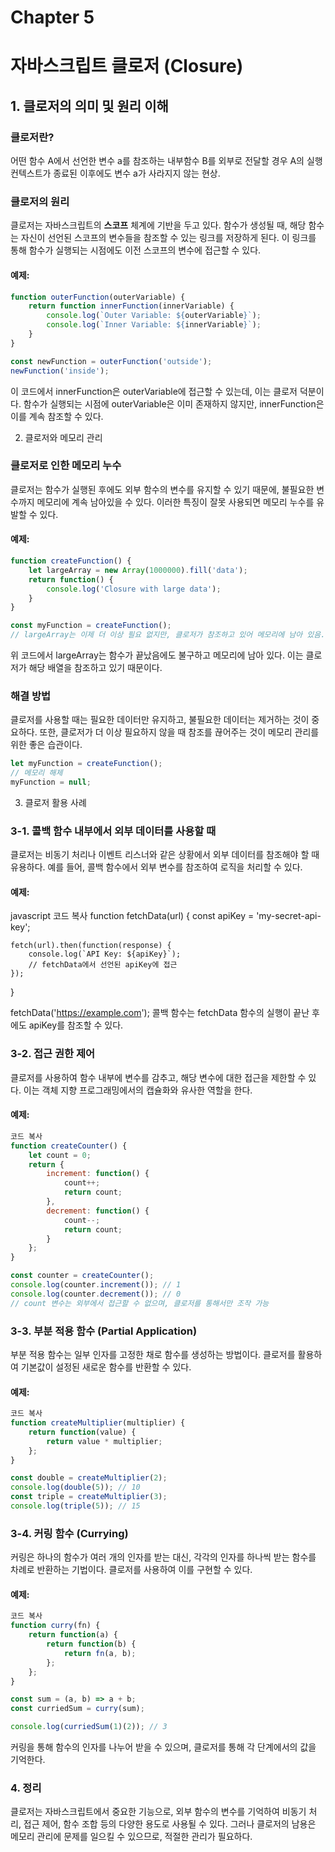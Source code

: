 
# Chapter 5 
# 자바스크립트 클로저 (Closure)

## 1. 클로저의 의미 및 원리 이해

### 클로저란?
어떤 함수 A에서 선언한 변수 a를 참조하는 내부함수 B를 외부로 전달할 경우 A의
실행 컨텍스트가 종료된 이후에도 변수 a가 사라지지 않는 현상.
 
### 클로저의 원리
클로저는 자바스크립트의 **스코프** 체계에 기반을 두고 있다.
함수가 생성될 때, 해당 함수는 자신이 선언된 스코프의 변수들을 참조할 수 있는 링크를 저장하게 된다.
이 링크를 통해 함수가 실행되는 시점에도 이전 스코프의 변수에 접근할 수 있다.

#### 예제:
```javascript
function outerFunction(outerVariable) {
    return function innerFunction(innerVariable) {
        console.log(`Outer Variable: ${outerVariable}`);
        console.log(`Inner Variable: ${innerVariable}`);
    }
}

const newFunction = outerFunction('outside');
newFunction('inside');
```
이 코드에서 innerFunction은 outerVariable에 접근할 수 있는데, 이는 클로저 덕분이다. 함수가 실행되는 시점에 outerVariable은 이미 존재하지 않지만, innerFunction은 이를 계속 참조할 수 있다.

2. 클로저와 메모리 관리
### 클로저로 인한 메모리 누수
클로저는 함수가 실행된 후에도 외부 함수의 변수를 유지할 수 있기 때문에, 불필요한 변수까지 메모리에 계속 남아있을 수 있다. 이러한 특징이 잘못 사용되면 메모리 누수를 유발할 수 있다.

#### 예제:
```javascript
function createFunction() {
    let largeArray = new Array(1000000).fill('data');
    return function() {
        console.log('Closure with large data');
    }
}

const myFunction = createFunction();
// largeArray는 이제 더 이상 필요 없지만, 클로저가 참조하고 있어 메모리에 남아 있음.
```

위 코드에서 largeArray는 함수가 끝났음에도 불구하고 메모리에 남아 있다. 이는 클로저가 해당 배열을 참조하고 있기 때문이다.

### 해결 방법
클로저를 사용할 때는 필요한 데이터만 유지하고, 불필요한 데이터는 제거하는 것이 중요하다. 또한, 클로저가 더 이상 필요하지 않을 때 참조를 끊어주는 것이 메모리 관리를 위한 좋은 습관이다.

```javascript
let myFunction = createFunction();
// 메모리 해제
myFunction = null;
```
3. 클로저 활용 사례
### 3-1. 콜백 함수 내부에서 외부 데이터를 사용할 때
클로저는 비동기 처리나 이벤트 리스너와 같은 상황에서 외부 데이터를 참조해야 할 때 유용하다. 예를 들어, 콜백 함수에서 외부 변수를 참조하여 로직을 처리할 수 있다.

#### 예제:
javascript
코드 복사
function fetchData(url) {
    const apiKey = 'my-secret-api-key';
    
    fetch(url).then(function(response) {
        console.log(`API Key: ${apiKey}`);
        // fetchData에서 선언된 apiKey에 접근
    });
}

fetchData('https://example.com');
콜백 함수는 fetchData 함수의 실행이 끝난 후에도 apiKey를 참조할 수 있다.

### 3-2. 접근 권한 제어
클로저를 사용하여 함수 내부에 변수를 감추고, 해당 변수에 대한 접근을 제한할 수 있다. 이는 객체 지향 프로그래밍에서의 캡슐화와 유사한 역할을 한다.

#### 예제:
```javascript
코드 복사
function createCounter() {
    let count = 0;
    return {
        increment: function() {
            count++;
            return count;
        },
        decrement: function() {
            count--;
            return count;
        }
    };
}

const counter = createCounter();
console.log(counter.increment()); // 1
console.log(counter.decrement()); // 0
// count 변수는 외부에서 접근할 수 없으며, 클로저를 통해서만 조작 가능
```
### 3-3. 부분 적용 함수 (Partial Application)
부분 적용 함수는 일부 인자를 고정한 채로 함수를 생성하는 방법이다. 클로저를 활용하여 기본값이 설정된 새로운 함수를 반환할 수 있다.

#### 예제:
```javascript
코드 복사
function createMultiplier(multiplier) {
    return function(value) {
        return value * multiplier;
    };
}

const double = createMultiplier(2);
console.log(double(5)); // 10
const triple = createMultiplier(3);
console.log(triple(5)); // 15
```
### 3-4. 커링 함수 (Currying)
커링은 하나의 함수가 여러 개의 인자를 받는 대신, 각각의 인자를 하나씩 받는 함수를 차례로 반환하는 기법이다. 클로저를 사용하여 이를 구현할 수 있다.

#### 예제:
```javascript
코드 복사
function curry(fn) {
    return function(a) {
        return function(b) {
            return fn(a, b);
        };
    };
}

const sum = (a, b) => a + b;
const curriedSum = curry(sum);

console.log(curriedSum(1)(2)); // 3
```
커링을 통해 함수의 인자를 나누어 받을 수 있으며, 클로저를 통해 각 단계에서의 값을 기억한다.

### 4. 정리
클로저는 자바스크립트에서 중요한 기능으로, 외부 함수의 변수를 기억하여 비동기 처리, 접근 제어, 함수 조합 등의 다양한 용도로 사용될 수 있다.
그러나 클로저의 남용은 메모리 관리에 문제를 일으킬 수 있으므로, 적절한 관리가 필요하다.
